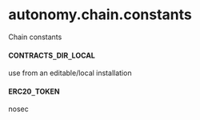 <a id="autonomy.chain.constants"></a>

# autonomy.chain.constants

Chain constants

<a id="autonomy.chain.constants.CONTRACTS_DIR_LOCAL"></a>

#### CONTRACTS`_`DIR`_`LOCAL

use from an editable/local installation

<a id="autonomy.chain.constants.ERC20_TOKEN"></a>

#### ERC20`_`TOKEN

nosec

